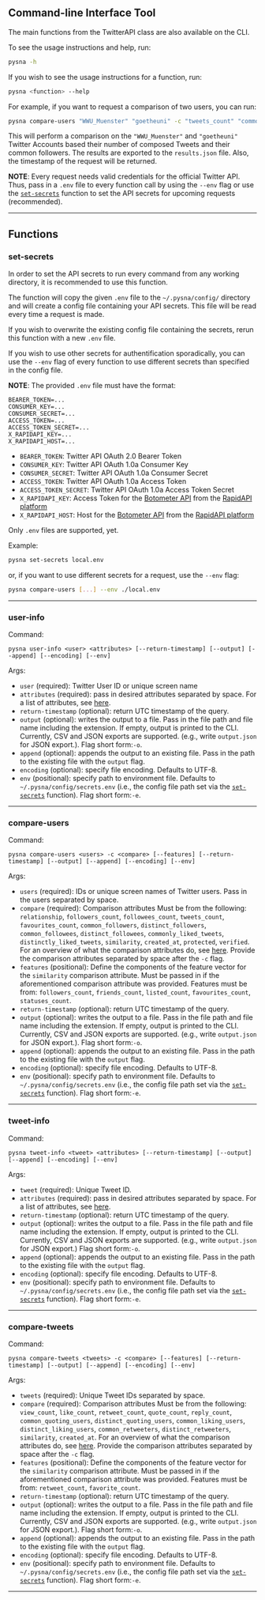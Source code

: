 Command-line Interface Tool
----------------
The main functions from the TwitterAPI class are also available on the CLI.

To see the usage instructions and help, run:

```bash
pysna -h
```

If you wish to see the usage instructions for a function, run:

```bash
pysna <function> --help
```

For example, if you want to request a comparison of two users, you can run:

```bash
pysna compare-users "WWU_Muenster" "goetheuni" -c "tweets_count" "common_followers" -o "results.json" --return-timestamp
```

This will perform a comparison on the ``"WWU_Muenster"`` and ``"goetheuni"`` Twitter Accounts based their number of composed Tweets and their common followers. The results are exported to the ``results.json`` file. Also, the timestamp of the request will be returned.

**NOTE**: Every request needs valid credentials for the official Twitter API. Thus, pass in a ```.env``` file to every function call by using the ```--env``` flag or use the [```set-secrets```](cli.md#set-secrets) function to set the API secrets for upcoming requests (recommended).

________

Functions
------------

### set-secrets

In order to set the API secrets to run every command from any working directory, it is recommended to use this function.

The function will copy the given ```.env``` file to the ```~/.pysna/config/``` directory and will create a config file containing your API secrets. This file will be read every time a request is made.

If you wish to overwrite the existing config file containing the secrets, rerun this function with a new ```.env``` file.

If you wish to use other secrets for authentification sporadically, you can use the ```--env``` flag of every function to use different secrets than specified in the config file.

**NOTE**: The provided ```.env``` file must have the format:

```
BEARER_TOKEN=...
CONSUMER_KEY=...
CONSUMER_SECRET=...
ACCESS_TOKEN=...
ACCESS_TOKEN_SECRET=...
X_RAPIDAPI_KEY=...
X_RAPIDAPI_HOST=...
```

- ```BEARER_TOKEN```: Twitter API OAuth 2.0 Bearer Token
- ```CONSUMER_KEY```: Twitter API OAuth 1.0a Consumer Key
- ```CONSUMER_SECRET```: Twitter API OAuth 1.0a Consumer Secret
- ```ACCESS_TOKEN```: Twitter API OAuth 1.0a Access Token
- ```ACCESS_TOKEN_SECRET```: Twitter API OAuth 1.0a Access Token Secret
- ```X_RAPIDAPI_KEY```: Access Token for the [Botometer API](https://rapidapi.com/OSoMe/api/botometer-pro/details) from the [RapidAPI platform](https://rapidapi.com/hub)
- ```X_RAPIDAPI_HOST```: Host for the [Botometer API](https://rapidapi.com/OSoMe/api/botometer-pro/details) from the [RapidAPI platform](https://rapidapi.com/hub)

Only ```.env``` files are supported, yet.


Example:

```bash
pysna set-secrets local.env
```

or, if you want to use different secrets for a request, use the ```--env``` flag:

```bash
pysna compare-users [...] --env ./local.env
```

________


### user-info

Command:

```pysna user-info <user> <attributes> [--return-timestamp] [--output] [--append] [--encoding] [--env]```

Args:

- ```user``` (required): Twitter User ID or unique screen name
- ```attributes``` (required): pass in desired attributes separated by space. For a list of attributes, see [here](./literals-user-info.md).
- ```return-timestamp``` (optional): return UTC timestamp of the query.
- ```output``` (optional): writes the output to a file. Pass in the file path and file name including the extension. If empty, output is printed to the CLI. Currently, CSV and JSON exports are supported. (e.g., write ```output.json``` for JSON export.).
Flag short form:```-o```.
- ```append``` (optional): appends the output to an existing file. Pass in the path to the existing file with the ```output``` flag.
- ```encoding``` (optional): specify file encoding. Defaults to UTF-8.
- ```env``` (positional): specify path to environment file. Defaults to ```~/.pysna/config/secrets.env``` (i.e., the config file path set via the [```set-secrets```](cli.md#set-secrets) function).
Flag short form:```-e```.

________

### compare-users

Command:

```pysna compare-users <users> -c <compare> [--features] [--return-timestamp] [--output] [--append] [--encoding] [--env]```

Args:

- ```users``` (required): IDs or unique screen names of Twitter users. Pass in the users separated by space.
- ```compare``` (required): Comparison attributes Must be from the following: ```relationship```, ```followers_count```, ```followees_count```, ```tweets_count```, ```favourites_count```, ```common_followers```, ```distinct_followers```, ```common_followees```, ```distinct_followees```, ```commonly_liked_tweets```, ```distinctly_liked_tweets```, ```similarity```, ```created_at```, ```protected```, ```verified```.
For an overview of what the comparison attributes do, see [here](./literals-compare-users.md).
Provide the comparison attributes separated by space after the ```-c``` flag.
- ```features``` (positional): Define the components of the feature vector for the ```similarity``` comparison attribute. Must be passed in if the aforementioned comparison attribute was provided.
Features must be from: ```followers_count```, ```friends_count```, ```listed_count```, ```favourites_count```, ```statuses_count```.
- ```return-timestamp``` (optional): return UTC timestamp of the query.
- ```output``` (optional): writes the output to a file. Pass in the file path and file name including the extension. If empty, output is printed to the CLI. Currently, CSV and JSON exports are supported. (e.g., write ```output.json``` for JSON export.).
Flag short form:```-o```.
- ```append``` (optional): appends the output to an existing file. Pass in the path to the existing file with the ```output``` flag.
- ```encoding``` (optional): specify file encoding. Defaults to UTF-8.
- ```env``` (positional): specify path to environment file. Defaults to ```~/.pysna/config/secrets.env``` (i.e., the config file path set via the [```set-secrets```](cli.md#set-secrets) function).
Flag short form:```-e```.

________

### tweet-info

Command:

```pysna tweet-info <tweet> <attributes> [--return-timestamp] [--output] [--append] [--encoding] [--env]```

Args:

- ```tweet``` (required): Unique Tweet ID.
- ```attributes``` (required): pass in desired attributes separated by space. For a list of attributes, see [here](./literals-tweet-info.md).
- ```return-timestamp``` (optional): return UTC timestamp of the query.
- ```output``` (optional): writes the output to a file. Pass in the file path and file name including the extension. If empty, output is printed to the CLI. Currently, CSV and JSON exports are supported. (e.g., write ```output.json``` for JSON export.)
Flag short form:```-o```.
- ```append``` (optional): appends the output to an existing file. Pass in the path to the existing file with the ```output``` flag.
- ```encoding``` (optional): specify file encoding. Defaults to UTF-8.
- ```env``` (positional): specify path to environment file. Defaults to ```~/.pysna/config/secrets.env``` (i.e., the config file path set via the [```set-secrets```](cli.md#set-secrets) function).
Flag short form:```-e```.

________

### compare-tweets

Command:

```pysna compare-tweets <tweets> -c <compare> [--features] [--return-timestamp] [--output] [--append] [--encoding] [--env]```

Args:

- ```tweets``` (required): Unique Tweet IDs separated by space.
- ```compare``` (required): Comparison attributes Must be from the following: ```view_count```, ```like_count```, ```retweet_count```, ```quote_count```, ```reply_count```, ```common_quoting_users```, ```distinct_quoting_users```, ```common_liking_users```, ```distinct_liking_users```, ```common_retweeters```, ```distinct_retweeters```, ```similarity```, ```created_at```.
For an overview of what the comparison attributes do, see [here](./literals-compare-tweets.md).
Provide the comparison attributes separated by space after the ```-c``` flag.
- ```features``` (positional): Define the components of the feature vector for the ```similarity``` comparison attribute. Must be passed in if the aforementioned comparison attribute was provided.
Features must be from: ```retweet_count```, ```favorite_count```.
- ```return-timestamp``` (optional): return UTC timestamp of the query.
- ```output``` (optional): writes the output to a file. Pass in the file path and file name including the extension. If empty, output is printed to the CLI. Currently, CSV and JSON exports are supported. (e.g., write ```output.json``` for JSON export.).
Flag short form:```-o```.
- ```append``` (optional): appends the output to an existing file. Pass in the path to the existing file with the ```output``` flag.
- ```encoding``` (optional): specify file encoding. Defaults to UTF-8.
- ```env``` (positional): specify path to environment file. Defaults to ```~/.pysna/config/secrets.env``` (i.e., the config file path set via the [```set-secrets```](cli.md#set-secrets) function).
Flag short form:```-e```.

________
